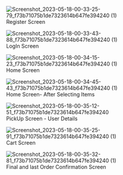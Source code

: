 ![Screenshot_2023-05-18-00-33-25-79_f73b71075b1de7323614b647fe394240 (1)](https://github.com/ShubhenduSrivastava/Pick-Up-Laundry-App/assets/71115938/9b0d94e8-0fa8-4b38-82fd-7a9914771f78)
Register Screen

![Screenshot_2023-05-18-00-33-43-88_f73b71075b1de7323614b647fe394240 (1)](https://github.com/ShubhenduSrivastava/Pick-Up-Laundry-App/assets/71115938/c7302aa0-45db-485e-bfab-acd66dbdeb65)
LogIn Screen

![Screenshot_2023-05-18-00-34-15-23_f73b71075b1de7323614b647fe394240 (1)](https://github.com/ShubhenduSrivastava/Pick-Up-Laundry-App/assets/71115938/1b7a1b6c-503b-4da6-b7c5-c6178cada94e)
Home Screen

![Screenshot_2023-05-18-00-34-45-43_f73b71075b1de7323614b647fe394240 (1)](https://github.com/ShubhenduSrivastava/Pick-Up-Laundry-App/assets/71115938/f9e6b1a5-cfda-42b7-b3fe-5cf9c2044fec)
Home Screen- After Selecting Items

![Screenshot_2023-05-18-00-35-12-51_f73b71075b1de7323614b647fe394240](https://github.com/ShubhenduSrivastava/Pick-Up-Laundry-App/assets/71115938/3156a3ad-0893-4f86-a9e6-ad3d87639ace)
PickUp Screen - User Details

![Screenshot_2023-05-18-00-35-25-91_f73b71075b1de7323614b647fe394240 (1)](https://github.com/ShubhenduSrivastava/Pick-Up-Laundry-App/assets/71115938/bcc6ad1f-6f81-466b-af52-f4751e71fed8)
Cart Screen

![Screenshot_2023-05-18-00-35-32-81_f73b71075b1de7323614b647fe394240 (1)](https://github.com/ShubhenduSrivastava/Pick-Up-Laundry-App/assets/71115938/516491ab-b7a8-4c12-8cab-063dd849bbd7)
Final and last Order Confirmation Screen



